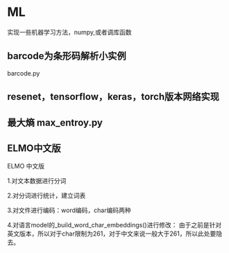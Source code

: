 # ML
实现一些机器学习方法，numpy,或者调库函数


## barcode为条形码解析小实例
barcode.py

## resenet，tensorflow，keras，torch版本网络实现


## 最大熵 max_entroy.py

## ELMO中文版
ELMO 中文版

1.对文本数据进行分词

2.对分词进行统计，建立词表

3.对文件进行编码：word编码，char编码两种

4.对语言model的_build_word_char_embeddings()进行修改：
  由于之前是针对英文版本，所以对于char限制为261，对于中文来说一般大于261，所以此处要隐去。

